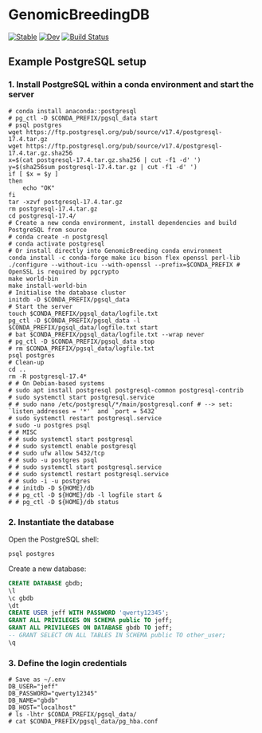 # GenomicBreedingDB

[![Stable](https://img.shields.io/badge/docs-stable-blue.svg)](https://GenomicBreeding.github.io/GenomicBreedingDB.jl/stable/)
[![Dev](https://img.shields.io/badge/docs-dev-blue.svg)](https://GenomicBreeding.github.io/GenomicBreedingDB.jl/dev/)
[![Build Status](https://github.com/GenomicBreeding/GenomicBreedingDB.jl/actions/workflows/CI.yml/badge.svg?branch=main)](https://github.com/GenomicBreeding/GenomicBreedingDB.jl/actions/workflows/CI.yml?query=branch%3Amain)


## Example PostgreSQL setup

### 1. Install PostgreSQL within a conda environment and start the server

```shell
# conda install anaconda::postgresql
# pg_ctl -D $CONDA_PREFIX/pgsql_data start
# psql postgres
wget https://ftp.postgresql.org/pub/source/v17.4/postgresql-17.4.tar.gz
wget https://ftp.postgresql.org/pub/source/v17.4/postgresql-17.4.tar.gz.sha256
x=$(cat postgresql-17.4.tar.gz.sha256 | cut -f1 -d' ')
y=$(sha256sum postgresql-17.4.tar.gz | cut -f1 -d' ')
if [ $x = $y ]
then
    echo "OK"
fi
tar -xzvf postgresql-17.4.tar.gz
rm postgresql-17.4.tar.gz
cd postgresql-17.4/
# Create a new conda environment, install dependencies and build PostgreSQL from source
# conda create -n postgresql
# conda activate postgresql
# Or install directly into GenomicBreeding conda environment
conda install -c conda-forge make icu bison flex openssl perl-lib
./configure --without-icu --with-openssl --prefix=$CONDA_PREFIX # OpenSSL is required by pgcrypto
make world-bin
make install-world-bin
# Initialise the database cluster
initdb -D $CONDA_PREFIX/pgsql_data
# Start the server
touch $CONDA_PREFIX/pgsql_data/logfile.txt
pg_ctl -D $CONDA_PREFIX/pgsql_data -l $CONDA_PREFIX/pgsql_data/logfile.txt start
# bat $CONDA_PREFIX/pgsql_data/logfile.txt --wrap never
# pg_ctl -D $CONDA_PREFIX/pgsql_data stop
# rm $CONDA_PREFIX/pgsql_data/logfile.txt
psql postgres
# Clean-up
cd ..
rm -R postgresql-17.4*
# # On Debian-based systems
# sudo apt install postgresql postgresql-common postgresql-contrib
# sudo systemctl start postgresql.service
# # sudo nano /etc/postgresql/*/main/postgresql.conf # --> set: `listen_addresses = '*'` and `port = 5432`
# sudo systemctl restart postgresql.service
# sudo -u postgres psql
# # MISC
# # sudo systemctl start postgresql
# # sudo systemctl enable postgresql
# # sudo ufw allow 5432/tcp
# # sudo -u postgres psql
# # sudo systemctl start postgresql.service
# # sudo systemctl restart postgresql.service
# # sudo -i -u postgres
# # initdb -D ${HOME}/db
# # pg_ctl -D ${HOME}/db -l logfile start &
# # pg_ctl -D ${HOME}/db status
```

### 2. Instantiate the database

Open the PostgreSQL shell:

```shell
psql postgres
```

Create a new database:

```sql
CREATE DATABASE gbdb;
\l
\c gbdb
\dt
CREATE USER jeff WITH PASSWORD 'qwerty12345';
GRANT ALL PRIVILEGES ON SCHEMA public TO jeff;
GRANT ALL PRIVILEGES ON DATABASE gbdb TO jeff;
-- GRANT SELECT ON ALL TABLES IN SCHEMA public TO other_user;
\q
```

### 3. Define the login credentials

```shell
# Save as ~/.env
DB_USER="jeff"
DB_PASSWORD="qwerty12345"
DB_NAME="gbdb"
DB_HOST="localhost"
# ls -lhtr $CONDA_PREFIX/pgsql_data/
# cat $CONDA_PREFIX/pgsql_data/pg_hba.conf
```
